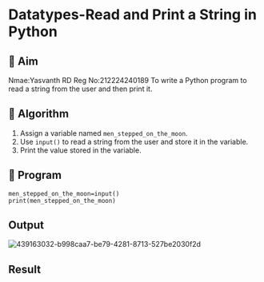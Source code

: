 # Datatypes-Read and Print a String in Python

## 🎯 Aim
Nmae:Yasvanth RD
Reg No:212224240189
To write a Python program to read a string from the user and then print it.

## 🧠 Algorithm
1. Assign a variable named `men_stepped_on_the_moon`.
2. Use `input()` to read a string from the user and store it in the variable.
3. Print the value stored in the variable.

## 🧾 Program
```
men_stepped_on_the_moon=input()
print(men_stepped_on_the_moon)
```

## Output

![439163032-b998caa7-be79-4281-8713-527be2030f2d](https://github.com/user-attachments/assets/c46bfe7f-458b-4840-8ad4-a98ccccc89c4)


## Result

